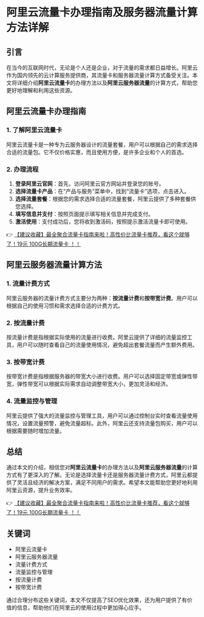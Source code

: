 # 阿里云流量卡办理指南及服务器流量计算方法详解

## 引言
在当今的互联网时代，无论是个人还是企业，对于流量的需求都日益增长。阿里云作为国内领先的云计算服务提供商，其流量卡和服务器流量计算方式备受关注。本文将详细介绍**阿里云流量卡**的办理方法以及**阿里云服务器流量**的计算方式，帮助您更好地理解和利用这些资源。

## 阿里云流量卡办理指南

### 1. 了解阿里云流量卡
阿里云流量卡是一种专为云服务器设计的流量套餐，用户可以根据自己的需求选择合适的流量包。它不仅价格实惠，而且使用方便，是许多企业和个人的首选。

### 2. 办理流程
1. **登录阿里云官网**：首先，访问阿里云官方网站并登录您的账号。
2. **选择流量卡产品**：在“产品与服务”菜单中，找到“流量卡”选项，点击进入。
3. **选择流量套餐**：根据您的需求选择合适的流量套餐，阿里云提供了多种套餐供您选择。
4. **填写信息并支付**：按照页面提示填写相关信息并完成支付。
5. **激活使用**：支付成功后，您将收到激活码，按照提示激活流量卡即可使用。

👉 [【建议收藏】最全聚合流量卡指南来啦！高性价比流量卡推荐，看这个就够了！19元 100G长期流量卡 ！！](https://bit.ly/Liuliangka)

## 阿里云服务器流量计算方法

### 1. 流量计费方式
阿里云服务器的流量计费方式主要分为两种：**按流量计费**和**按带宽计费**。用户可以根据自己的使用习惯和需求选择合适的计费方式。

### 2. 按流量计费
按流量计费是指根据实际使用的流量进行收费。阿里云提供了详细的流量监控工具，用户可以随时查看自己的流量使用情况，避免超出套餐流量而产生额外费用。

### 3. 按带宽计费
按带宽计费是指根据服务器的带宽大小进行收费。用户可以选择固定带宽或弹性带宽，弹性带宽可以根据实际需求自动调整带宽大小，更加灵活和经济。

### 4. 流量监控与管理
阿里云提供了强大的流量监控与管理工具，用户可以通过控制台实时查看流量使用情况，设置流量预警，避免流量超标。此外，阿里云还支持流量包购买，用户可以根据需要随时增加流量。

## 总结
通过本文的介绍，相信您对**阿里云流量卡**的办理方法以及**阿里云服务器流量**的计算方式有了更深入的了解。无论是选择流量卡还是服务器流量计费方式，阿里云都提供了灵活且经济的解决方案，满足不同用户的需求。希望本文能帮助您更好地利用阿里云资源，提升业务效率。

👉 [【建议收藏】最全聚合流量卡指南来啦！高性价比流量卡推荐，看这个就够了！19元 100G长期流量卡 ！！](https://bit.ly/Liuliangka)

## 关键词
- 阿里云流量卡
- 阿里云服务器流量
- 流量计费方式
- 流量监控与管理
- 按流量计费
- 按带宽计费

通过合理分布这些关键词，本文不仅提高了SEO优化效果，还为用户提供了有价值的信息，帮助他们在阿里云的使用过程中更加得心应手。